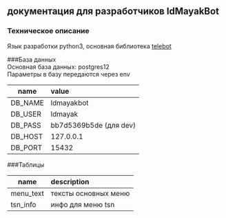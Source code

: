 ## документация для разработчиков ldMayakBot
### Техническое описание
Язык разработки  python3, основная библиотека [telebot](https://github.com/eternnoir/pyTelegramBotAPI)

###База данных  
Основная база данных: postgres12  
Параметры в базу передаются через env   

| name          | value                   |
| ------------- |:------------------------|
| DB_NAME       | ldmayakbot              |
| DB_USER       | ldmayak                 |
| DB_PASS       | bb7d5369b5de (для dev)  |
| DB_HOST       | 127.0.0.1               |
| DB_PORT       | 15432  



###Таблицы  


| name          | description             |
| ------------- |:------------------------|
| menu_text     | тексты основных меню    |
| tsn_info      | инфо для меню tsn       |]
